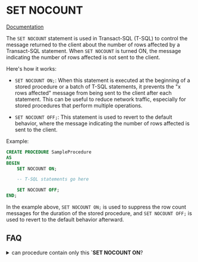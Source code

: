 # SET NOCOUNT

[Documentation](https://learn.microsoft.com/en-us/sql/t-sql/statements/set-nocount-transact-sql?view=sql-server-ver16)

The `SET NOCOUNT` statement is used in Transact-SQL (T-SQL) to control the message returned to the client about the number of rows affected by a Transact-SQL statement. When `SET NOCOUNT` is turned ON, the message indicating the number of rows affected is not sent to the client.

Here's how it works:

- `SET NOCOUNT ON;`: When this statement is executed at the beginning of a stored procedure or a batch of T-SQL statements, it prevents the "x rows affected" message from being sent to the client after each statement. This can be useful to reduce network traffic, especially for stored procedures that perform multiple operations.

- `SET NOCOUNT OFF;`: This statement is used to revert to the default behavior, where the message indicating the number of rows affected is sent to the client.

Example:

```sql
CREATE PROCEDURE SampleProcedure
AS
BEGIN
    SET NOCOUNT ON;

    -- T-SQL statements go here

    SET NOCOUNT OFF;
END;
```

In the example above, `SET NOCOUNT ON;` is used to suppress the row count messages for the duration of the stored procedure, and `SET NOCOUNT OFF;` is used to revert to the default behavior afterward.

## FAQ
<details>
    <summary>can procedure contain only this <b>`SET NOCOUNT ON</b>?</summary>

Yes, a stored procedure can indeed contain only the `SET NOCOUNT ON` statement. This is especially common when the stored procedure doesn't return any result sets and its primary purpose is to perform some operations without sending row count messages to the client.

Here's an example of a simple stored procedure with just the `SET NOCOUNT ON` statement:

```sql
CREATE PROCEDURE SampleProcedure
AS
BEGIN
    SET NOCOUNT ON;

    -- Your business logic or operations go here

END;
```

In this case, `SET NOCOUNT ON` is used to suppress the row count messages, and the body of the stored procedure can contain the necessary T-SQL statements or business logic without the additional overhead of sending row count messages to the client.
</details>
